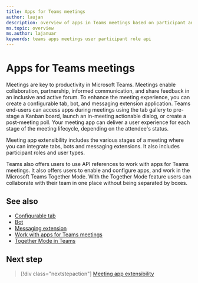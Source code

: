 ```yaml
---
title: Apps for Teams meetings 
author: laujan
description: overview of apps in Teams meetings based on participant and user role
ms.topic: overview
ms.author: lajanuar
keywords: teams apps meetings user participant role api  
---
```


# Apps for Teams meetings

Meetings are key to productivity in Microsoft Teams. Meetings enable collaboration, partnership, informed communication, and share feedback in an inclusive and active forum. To enhance the meeting experience, you can create a configurable tab, bot, and messaging extension application. Teams end-users can access apps during meetings using the tab gallery to pre-stage a Kanban board, launch an in-meeting actionable dialog, or create a post-meeting poll. Your meeting app can deliver a user experience for each stage of the meeting lifecycle, depending on the attendee's status.

Meeting app extensibility includes the various stages of a meeting where you can integrate tabs, bots and messaging extensions. It also includes participant roles and user types.

Teams also offers users to use API references to work with apps for Teams meetings. It also offers users to enable and configure apps, and work in the Microsoft Teams Together Mode. With the Together Mode feature users can collaborate with their team in one place without being separated by boxes.

## See also

* [Configurable tab](../tabs/what-are-tabs.md#how-do-tabs-work)
* [Bot](../bots/what-are-bots.md)
* [Messaging extension](../messaging-extensions/what-are-messaging-extensions.md)
* [Work with apps for Teams meetings](create-apps-for-teams-meetings.md)
* [Together Mode in Teams](teams-together-mode.md)

## Next step

> [!div class="nextstepaction"]
> [Meeting app extensibility](meeting-app-extensibility.md)
